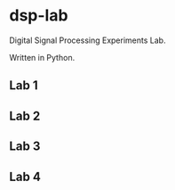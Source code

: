 # dsp-lab

Digital Signal Processing Experiments Lab.

Written in Python.

## Lab 1

## Lab 2

## Lab 3

## Lab 4

